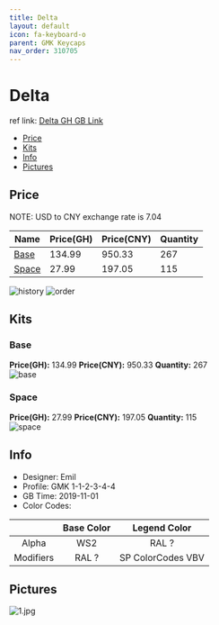 ```yaml
---
title: Delta 
layout: default
icon: fa-keyboard-o
parent: GMK Keycaps
nav_order: 310705
---
```


# Delta 

ref link: [Delta GH GB Link]()  

* [Price](#price)  
* [Kits](#kits)  
* [Info](#info)  
* [Pictures](#pictures)  


## Price  
NOTE: USD to CNY exchange rate is 7.04

| Name          | Price(GH)    |  Price(CNY) | Quantity |
| ------------- | ------------ |  ---------- | -------- |
|[Base](#base)|134.99|950.33|267|
|[Space](#space)|27.99|197.05|115|

<img src="{{ 'assets/images/gmk-keycaps/delta/history.png' | relative_url }}" alt="history" class="image featured">
<img src="{{ 'assets/images/gmk-keycaps/delta/order.png' | relative_url }}" alt="order" class="image featured">

## Kits  
### Base  
**Price(GH):** 134.99    **Price(CNY):** 950.33    **Quantity:** 267  
<img src="{{ 'assets/images/gmk-keycaps/delta/kits_pics/base.jpg' | relative_url }}" alt="base" class="image featured">

### Space  
**Price(GH):** 27.99    **Price(CNY):** 197.05    **Quantity:** 115  
<img src="{{ 'assets/images/gmk-keycaps/delta/kits_pics/space.jpg' | relative_url }}" alt="space" class="image featured">


## Info  
* Designer: Emil  
* Profile: GMK 1-1-2-3-4-4  
* GB Time: 2019-11-01  
* Color Codes:  

| |Base Color     | Legend Color
| :-------------: | :-------------: | :------------:
|Alpha|WS2|RAL ?
|Modifiers|RAL ? |SP ColorCodes VBV

## Pictures  
<img src="{{ 'assets/images/gmk-keycaps/delta/rendering_pics/1.jpg' | relative_url }}" alt="1.jpg" class="image featured">
